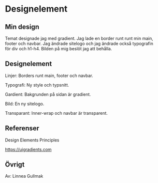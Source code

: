 ---
---
Designelement
=========================


Min design
-----------------------
Temat designade jag med gradient. Jag lade en border runt runt min main, footer och navbar. Jag ändrade sitelogo och jag ändrade också typografin för div och h1-h4. Bilden på mig beslöt jag att behålla.


Designelement
-----------------------
Linjer: Borders runt main, footer och navbar.

Typografi: Ny style och typsnitt.

Gardient: Bakgrunden på sidan är gradient.

Bild: En ny sitelogo.

Transparant: Inner-wrap och navbar är transparent.


Referenser
-----------------------
Design Elements Principles

https://uigradients.com


Övrigt
-----------------------
Av: Linnea Gullmak
